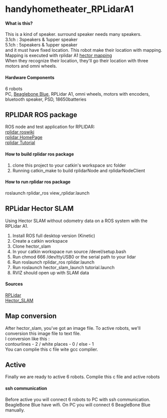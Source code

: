 # handyhometheater_RPLidarA1
#### What is this?
This is a kind of speaker. surround speaker needs many speakers.  
3.1ch : 3speakers & 1upper speaker  
5.1ch : 5speakers & 1upper speaker  
and it must have fixed location. This robot make their location with mapping.  
Mapping is executed with rplidar A1 [hector mapping](https://github.com/NickL77/RPLidar_Hector_SLAM/tree/master/rplidar_ros)  
When they recognize their location, they'll go their location with three motors and omni wheels.  
#### Hardware Components
6 robots  
PC, [Beaglebone Blue](https://github.com/beagleboard/beaglebone-blue), RPLidar A1, omni wheels, motors with encoders, bluetooth speaker, PSD, 18650batteries  

## RPLIDAR ROS package
ROS node and test application for RPLIDAR:  
[rplidar roswiki](http://wiki.ros.org/rplidar)  
[rplidar HomePage](http://www.slamtec.com/en/Lidar)  
[rplidar Tutorial](https://github.com/robopeak/rplidar_ros/wiki)  

#### How to build rplidar ros package 
1) clone this project to your catkin's workspace src folder  
2) Running catkin_make to build rplidarNode and rplidarNodeClient  

#### How to run rplidar ros package
roslaunch rplidar_ros view_rplidar.launch  

## RPLidar Hector SLAM
Using Hector SLAM without odometry data on a ROS system with the RPLidar A1.  
1. Install ROS full desktop version (Kinetic)  
2. Create a catkin workspace  
3. Clone hector_slam  
4. In your catkin workspace run source /devel/setup.bash  
5. Run chmod 666 /dev/ttyUSB0 or the serial path to your lidar  
6. Run roslaunch rplidar_ros rplidar.launch  
7. Run roslaunch hector_slam_launch tutorial.launch  
8. RVIZ should open up with SLAM data  

#### Sources
[RPLidar](https://github.com/robopeak/rplidar_ros)  
[Hector_SLAM](https://github.com/tu-darmstadt-ros-pkg/hector_slam)  

## Map conversion
After hector_slam, you've got an image file. To active robots, we'll conversion this image file to text file.  
I conversion like this :  
contourlines - 2 / white places - 0 / else - 1  
You can complie this c file wite gcc complier.  

## Active
Finally we are ready to active 6 robots. Complie this c file and active robots  
#### ssh communication
Before active you will connect 6 robots to PC with ssh communication.  
BeagleBone Blue have wifi. On PC you will connect 6 BeagleBone Blue manually.


